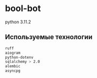 # bool-bot
python 3.11.2

## Используемые технологии

```bash
ruff
aiogram
python-dotenv
sqlalchemy > 2.0
alembic
asyncpg
```

